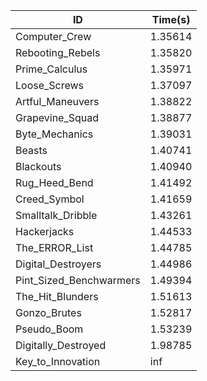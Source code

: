 |ID|Time(s)|
|-|-|
|Computer_Crew|1.35614|
|Rebooting_Rebels|1.35820|
|Prime_Calculus|1.35971|
|Loose_Screws|1.37097|
|Artful_Maneuvers|1.38822|
|Grapevine_Squad|1.38877|
|Byte_Mechanics|1.39031|
|Beasts|1.40741|
|Blackouts|1.40940|
|Rug_Heed_Bend|1.41492|
|Creed_Symbol|1.41659|
|Smalltalk_Dribble|1.43261|
|Hackerjacks|1.44533|
|The_ERROR_List|1.44785|
|Digital_Destroyers|1.44986|
|Pint_Sized_Benchwarmers|1.49394|
|The_Hit_Blunders|1.51613|
|Gonzo_Brutes|1.52817|
|Pseudo_Boom|1.53239|
|Digitally_Destroyed|1.98785|
|Key_to_Innovation|inf|
